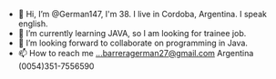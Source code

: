 - 👋 Hi, I’m @German147, I'm 38. I live in Cordoba, Argentina. I speak english.
- 🌱 I’m currently learning JAVA, so I am looking for trainee job.
- 💞️ I’m looking forward to collaborate on programming in Java.
- 📫 How to reach me ...barreragerman27@gmail.com
                       Argentina (0054)351-7556590

<!---
German147/German147 is a ✨ special ✨ repository because its `README.md` (this file) appears on your GitHub profile.
You can click the Preview link to take a look at your changes.
--->
